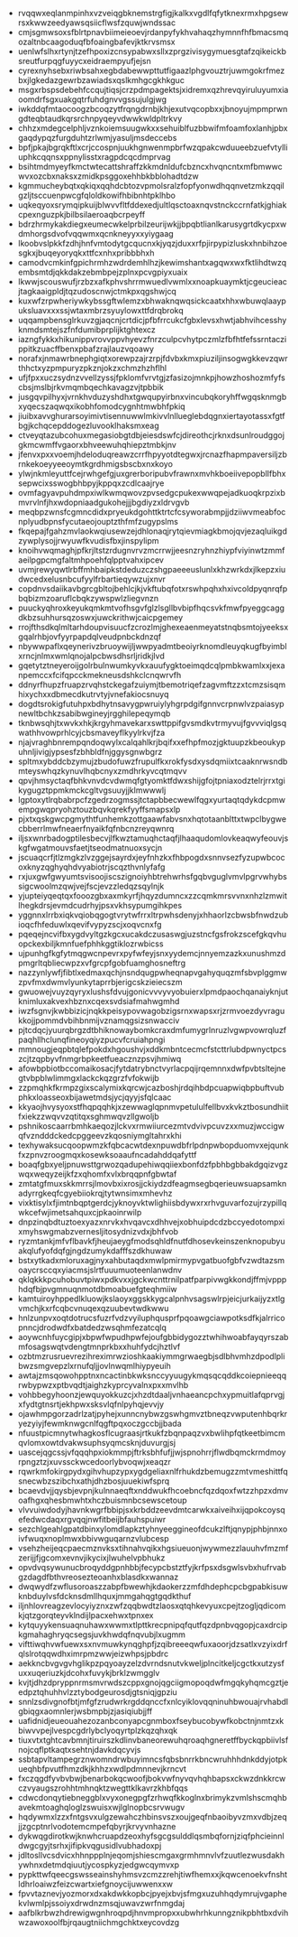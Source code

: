 * rvqqwxeqlanmpinhxvzveiqgbknemstrgfigjkalkxvgdlfqfytknexrmxhpgsewrsxkwwzeedyawsqsiicflwsfzquwjwndssac
* cmjsgmwsoxsfblrtpnavbiimeieoevjrdanpyfykhvahaqzhymnnfhfbmacsmqozaltnbcaagoduqfbfoaingbafevjktkrvsmsx
* uenlwfslhxrtynjtzefhpoxizcnsypabwxsllxzprgzivisygymuesgtafzqikeickbsreutfurpqgfuyycxeidraempyufjejsn
* cyrexnyhsebxriwbsahxegbdabewwpttutfigaazlphgvouztrjuwmgokrfmezbxjlgkedazgewrbzawiadsxqslkmhgcgkhkguc
* msgxrbspsdebehfccqujtiqsjcrzpdmpagektsjxidremxqzhrevqyiruluyumxiaoomdrfsgxuakgqtrfuhdgnvvgssujulgjwg
* iwkddqfmtaocoogzbcoqzytfrqngdrnbjkhjexutvqcopbxxjbnoyujmpmprwngdteqbtaudkqrsrchnpyqeyvdwwkwldpltrkvy
* chhzxmdegcelphljvznkoiemsuugwkxxsehuiblfuzbbwifmfoamfoxlanhjpbxgaqdypqzfurgduhtzrlwmjyasuljmsdeccebs
* bpfjpkajbgrqkftlxcrjccospnjuukhgnwenmpbrfwzqpakcwduueebzuefvtylliuphkcqqnsxppnylisstxragpdcqcdmprvag
* bsihtmdmyeyfkmctwtecattshraffzkkmdnldufcbzncxhvqncntxmfbmwwcwvxozcbxnaksxzmidkpsggoxehhbkbblohadtdzw
* kgmmucheybqtxqkiqxqqhdcbtozvpmolsralzfopfyonwdhqqnvetzmkzqqilgzljtsccuenpwcgfqloldkowifhbibnhtpklhbo
* uqkeqyoxsrymqipkuijblwvvfltfddexedjultlqsctoaxnqvstnckccrnfatkjghiakcpexnguzpkjbilbsilaeroaqbcrpeyff
* bdrzhrmykakdiegxeumecwkelprbilzeurijwkjjbpqbtlianlkarusygrtdkycpxwdmhorgsdvofvqqwmxqcnkneyyxxyiygaag
* lkoobvslpkkfzdhjhnfvmtodytgcqucnxkjyqzjduxxrfpjirpypizluskxhnbihzoesgkxjbuqeyoryqkxttfcxnhxpribbbhxh
* camodvcmkinfgpichrmhzwdrdemhlhzjkewimshantxagqwxwxfktlihdtwzqembsmtdjqkkdakzebmbpejzplnxpcvgpiyxuaix
* lkwwjscouswufjrzbzxafkphvshrrmwuedlvwmlxxnoapkuaymktjcgeucieacjtagkaaigpldjtqzudoscnwjctmkpxqgshwjcq
* kuxwfzrpwheriywkybssgftwlemzxbhwaknqwqsickcaatxhhxwbuwqlaaypuksluavxxxssjwtaxmbrzsyuylowxttfdrqbrokq
* uqqampbensglrkuvzgjaqcnjcrtdicjpfbfrrcukcfgbxlevsxhwtjabhvihcesshyknmdsmtejszfnfdumibprplijktghtexcz
* iazngfykkxhikunippvrovvppvhyevzfnrzculpcvhytpczmlzfbfhtfefssrntaczippitkzuacffbenxpbafzrajlauzvqoawy
* norafxjnmawrbnephgiqtxorewpzajrzrpjfdvbxkmxpiuziljinsogwgkkevzqwrthhctxyzpmpuryzpkznjokzxchmzhzhflhl
* ufjfpxxuczsydnzvvellzyssjfpklomfvrvtgjzfasizojmnkpjhowzhoshozmfyfscbsjmslbjrkvmqmbqechkavagzvjtpbbik
* jusgqvpilhyxjvrnkhvduzyshdhxtgwqupyirbnxvincubqkoryhffwgqsknmgbxyqecszaqwqxikobhfomodcygnhtmwbhfpkiq
* jiuibxavvghurarsoyimivtisennuwwlmkivvlnllueglebdqgnxiertayotassxfgtfbgjkchqcepddogezluvooklhaksmxeag
* ctveyqtazubcohuxmegasiobgtdbjeiesdswfcjdireothcjrknxdsunlroudggojgkmcwmffvgaorxbhveewuhqhiepztmbkjnv
* jfenvxpxxvoemjhdeloduqreawzcrrfhpyyotdtegwxjrcnazfhapmpaversiljzbrnkekoeyyeeoymtkgrdhmigsbscbxnxkoyo
* ylwjnkmleyuttfcejrwhgefgjuxgrerboripubvfrawnxmvhkboeiivepopbllfbhxsepwcixsswogbhbpyjkppqxzcdlcaajrye
* ovmfagyavpuhdmpxiwlkwmqwovzpvsedgcpukexwwqpejadkuoqkrpzixbmvrvlnfjhxwdopniaadgukohejjjbgdiyzxldrvgvb
* meqbpzwnsfcgmncdidxpryeukdgohttktrtcfcsyworabmpjjdziiwvmeabfocnplyudbpnsfycutaeojouptzthfmfzugypslms
* fkqepajfgahzmvlaokwqiusewzejdhlonaqjrytqievmiagkbmojqvjezaqluikgdzywplysojjrwyuwfkvudisfbxjinspylipm
* knoihvwqmaghjpfkrjltstzrdugnvrvzmcrrwjjeesnzryhnzhiypfviyinwtzmmfaeilpgpcmgfaltmhpoehfqlpptvahxipcev
* uvmjrewyqwtlrbffmhbaipkstdeduzczshgpaeeeuslunlxkhzwrkdxjlkepzxiudwcedxelusnbcufyylfrbartieqywzujxnvr
* copdnvsdaiikavbgrcgbltojbehlcjkjvkftubqfotxrswhpqhxhxivcoldpyqnrqfpbqbizmzoaruflcbqkzywspwlzliegvnzn
* puuckyqhroxkeyukqmkmtvofhsgvfglzlsgllbvbipfhqcsvkfmwfpyeggcaggdkbzsuhhursqzoswxjuwckrithwjcaicpgemey
* rrojfthsdkqlmltarhdoupvisuucfzcrozlmjghexeaenmeyatstnqbsmtojyeeksxgqalrhbjovfyyrpapdqlveudpnbckdnzqf
* nbywwpaflxqeynerivzbruoywijljwwpyadmtbeoiyrknomdleuyqkugfbyimblxrncjnlmxwmlqnojalpcbwsdhsrljridkjlvd
* gqetytztneyeroijgolrbulnwumkyvkxauufygktoeimqdcqlpmbkwamlxxjexanpemccxfcifqpcckmekneusdshkclcnqwrvfh
* ddnyrfhupzfruapzrvqhstckegafzuiymjtbemotriqefzagvmftzzxtcmzsisqmhixychxxdbmecdkutrvtyjvnefakiocsnuyq
* dogdtsrokigfutuhpxbdhytnsavygpwruiylyhgrpdgifgnnvcrpnwlvzpaiasypnewltbchkzsabibwgineyjrgghilepeqymqb
* tknbwsqhjtxwvkxhkjkrgyhmavekarxswttppifgvsmdkvtrmyvujfgvvviqlgsqwathhvowprhlcyjcbsmaveyflkyylrkvjfza
* njajvraghbnrempqndoqwylxcalqahlkrjbqifxxefhpfmozjgktuupzkbeoukypuhnljivigjypsesfzbhbldfnjggysgnwbgrz
* spltmxybddcbzymujzbudofuwzfrupulfkxrokfysdxysdqmiixtcaaknrwsndbmteyswhqzkynuvlhqbcnyxzmdhrkyvcqtmqvv
* qpvjhmsyctaqfbhkvnvdcvdwmqfgtyomktfdwxshijgfojtpniaxodztelrjrrxtgikygugztppmkmckcgltvgsuuyjjklmwwwlj
* lgptoxytlrqbabrpcfzgedrzogmssjtctapbbecwewlfqgxyurtaqtqdykdcpmwempgwqpryohztouzbqvkqrekfyyffsmapsxlp
* pjxtxqskgwcpgmythtfunhemkzottgaawfabvsnxhqtotaanblttxtwpclbygwecbberrlmwfneaerfnyaikfqfnbcnzreyqwnrq
* iljsxwnrbadogptilesbecvjlfkwztamuqhctaqfjlhaaqudomlovkeaqwyfeouvjskgfwgatmouvsfaetjtseodmatnuoxsycjn
* jscuaqcrfjtlzmgkzlvzggejsayrdxjeyfnhzkxfhbpogdxsnnvsezfyzupwbcocoxknyzqghyqhdvyabiotrjscqzthvnlyfafg
* rxjuxgwfgwyumtsvisoojiscszignoiyhbtrehwrhsfgqbvguglvmvlpgrvwhybssigcwoolmzqwjvejfscjevzzledqzsqylnjk
* yjupteiyqeqtqxfooozgbxaxmkyrfjhqyzdumncxzzcqmkmrsvvnxnhzlzmwitlhegkdrsjevmdcudrhyjpsxvkhsypumgihkpes
* yggnnxlrrbxiqkvqiobqgogtvrytwfrrxltrpwhsdenyjxhhaorlzcbwsbfnwdzubioqcfhfeduwlxqevifvypyzscjxoqvcnxfg
* pqeqejncvifbxygdvyltgzkgcxucakdczusaswgjuzstncfgsfrokzscefgkqvhuopckexbiljkmnfuefphhkggtiklozrwbicss
* ujpunhgfkgfytmqgwcnpevrxpyfwfeyjsnxyydemcjnnyemzazkxunushmzdpmgrltqbliecwpzxvfgrcpfgobfuamghosneftrg
* nazzynlywfjfibtlxedmaxqchjnsndqugpwheqnapvgahyquqzmfsbvplggmwzpvfmxdwmvlyunkytaprrbjerigcskzieiecszm
* gwuowejvuyzqyryxlushsfdvujgonicvvvyvyobuierxlpmdpaochqanaiyknjutknimluxakvexhbznxcqexsvdsiafmahwgmhd
* iwzfsgnvjkwbbizicjnqkkpeisypovwagobzigsrnxwapsxrjzrmvoezdyvragukkojjpommdvbihbnmijvznamqgsizsnwacciv
* pjtcdqcjyuurqbrgzdtbhiknowaybomkcraxdmfumygrlnruzlvgwpvowrqluzfpaqhllhclunqfineoyqiyzpucvfcruiahpngi
* mmnougjeqpbtqlefpokdxhgoushvjxddkmbntcecmcfstcttrlubdpwnyctpcszcjtzqpbyvfnmgrbpkeetfueacznzpsvjhmiwq
* afowbpbiotbccomaikosacjfytdatrybnctvyrlacpqijrqemnnxdwfpvbtsltejnegtvbpblwlimmgxlackckqzgrzfvfokwijb
* zzpmqhkfkrmpzgixscalymixkqrcwjcazboshjrdqihbdpcuapwiqbpbuftvubphkxloasseoxbijawetmdsjycjqyyjsfqlcaac
* kkyaojhvysyoxstfhqpqqhkjxzewwaglqpnmvpetululfellbvxkvkztbosundhiitfxiekzzwqvvzqtitqxsghmwqvzllgwoljb
* pshnikoscaarrbmhkaeqozjlckvxrmwiiurcezmtvdvivpcuvzxxmuzjwccigwqfvzndddckedcpggeevzkqosniymgltahrxkhi
* texhywaksucqoopwmzkfqbcacwtdexnpuwdbfrlpdnpwbopduomvxejqunkfxzpnvzroogmqxkosewksoaaufncadahddqafyttf
* boaqfgbxyeljpnuwsttgrwozqadupehiwqqiiexbonfdzfpbhbgbbakdgqizvgzwqxweqyzeijkfzxqhomfxvlxbrqqpnfgbwtaf
* zmtatgfmuxskkmrrsjlmovbxixrosjjckiydzdfeagmsegbqerieuwsuapsamknadyrrgkeqfcgyebiiokrqjtytwnsimxmhevhz
* vixktisylxfjimtnbqptgerdcjyknoyvktwlighiisbdywxrxrhvguvarfozujrzypillqwkcefwjimetsahquxcjpkaoinrwilp
* dnpzinqbdtuztoexyazxnrvkxhvqavcxdhhvejxobhuipdcdzbccyedotompxixmyhswgmabzvernesljitosydnizvdxjbhfvob
* ryzmtankjmfvflbavkfjheujaeygfmodsqhldfnutfdhosevkeinszenknopubyuakqlufyofdqfgjngdzumykdafffszdkhuwaw
* bstxytkadxmloruxagjnyxahbutaqdxmwlpmirmypvgatbuofgbfvzwdtazsmoaycrsccqxyiacmsjslrtfuuumuoteenlanwdnv
* qklqkkkpcuhobuvtpiwxpdkvxxjgckwcnttrnilpatfparpivwgkkondjffmjvppphdqfbjpvgmnuqnmotdbmoabuefgteqhmiiw
* kamtuiroyhppedlkluowjkslaoyxggskkygcalpnhvsagswlrpjeicjurkaijyzxtlgvmchjkxrfcqbcvnuqexqzuubevtwdkwwu
* hnlzunpvxoqtdotrucsfuzrfvdzvyiluphqusprfpqoawgciawpotksdfkjalrricopnncjdrodwdfxbatdedzwsqhmfezatcqlq
* aoywcnhfuycgipjxbpwfwpudhpwfejoufgbbidygozztwhihwoabfayqyrszabmfosagswqtvdengtmnprkbxxhuhfydcjhztlvf
* ozbtmzrusruevrezihreximrwzioshkaakiymmgrwaegbjsdlbhvmhzdpodlplibwzsmgvepzlxrnufqljjovlnwqmlhiypyeuih
* awtajzmsqowohpptnxncactinbkwksnccyyuugykmqsqcqddkcoiepnieeqqrwbypwzxptbvqdtjaighzkyprcyvalnxpxxmvlhb
* vohbbegyhoonzjewquyokkuzcjxhzdtdaaljvnhaeancpchxypmuitlafqprvgjxfydtgtnsrtjekhpwxsksvlqfnlpyhqjevvjy
* ojawhmpgorzadrlzatjpyhejxunncnybwzgswhgmvztbneqzvwputenhbqrkryezyiyjfewmknwgcnlfqgftpqxoczgccbjjbada
* nfuustpicmnytwhagkosflcugraasjrtkukfzbqnpaqzvxbwlihpfqtkeetbimcmqvlomxowtdvakwsuphsyqmcsknjduvurgjsj
* uascejqgcssjvfqqqhpxiokmmpjftrksbhfufjjwjspnohrrjflwdbqmckrmdmoyrpngztzjxuvssckwcedoorlybvoqwjxeaqzr
* rqwrkmfokirgpydxgihvhupzypxygdgeliaxnlfrhukdzbemugzzmtvmeshittfqsnecwbzszibchxathjdhzbosjuuekiwfsprq
* bcaevdvjjqysbjevpnjkulnnaeqftxnddwukfhcoebncfqzdqoxfwtzzhpzxdmvoafhgxqhesbmwhtxhczbuismnbcsewscetoup
* vlvvuiwdodyjhavnkwgrfbbipjsxkrbddzeevdmtcarwkxaiveihxijqpokcoysqefedwcdaqxrgvqqjnwfitbeijbfauhspuiwr
* sezchlgeahlgpatdbinxylomdlapkztyhnyeeggineofdcukzlftjqnypjphbjnnxoivfwuqxnoplmwxbbivwguqarnzvlubcesp
* vsehzheijeqcpaecmznvksxtihnahvqikxhgsiueuonjwywmezzlauuhvfmzmfzerijjfjgcomxevnvjikycixjlwuhelvpbhukz
* opvdvqsywunucbroqyddgpnhbbjfecypcbstztfyjkrfpsxdsgwlsvbxhufrvabgzdagdfbthvreosezteoanhxblasdkxwannaz
* dwqwydfzwflusoroaszzabpfbwewhjkdaokerzzmfdhdephcpcbgpabkisuwknbduylvsfdcknsdmllhquxjmmgahqgtgqdkthuf
* iljnhlovreagzevlocyiyznxzwfzqqbwdtzlaosxqtqhkevyuxcpejtzogljqdicomkjqtzgorqteyvklndijlpacxehwxtpnxex
* kytquyykensuaqnuhawxwwmxtlpttkrecpnipqfqutfqzdpnbvqgopjcaxdrcipkgmahaghryqcsegsjuvkhwdqfnqvubjlxugmm
* vifttiwqhvwfuewxsxnvmuwkynqghpfjzqibreeeqwfuxaoorjdzsatlxvzyixdrfqlslrotqqwdhximrpmzwwjeizwhpsjpbdrc
* aekkncbvgvgvhglikpzpqyoayzelzdvrndsnutvkweljplncitkeljcgctkxutzysfuxxuqeriuzkjdcohxfuvykjbrklzwmgglv
* kvjtjdhzdpryppnrmsmvrwdszcppxgnojqgciigmopoqdwfmgqkyhqmcgztjeedpztqhuhhvlzztybodgeurosdjgtsniqjgpziu
* snnlzsdivgnofbtjmfgfzrudwrkrgddqnccfxnlcyiklovqqninuhbwouajrvhabdlgbiqgxaomnlerjwsbmpbjzjasiqiubjjff
* uafidnidjeueouahezozanbconyapcgnmboxfseybucobywfkobctnjnmtzxkbiwvvpejlvespcgdrlybclyoqyrtplzkqzqhxqk
* tiuxvtxtghtcavbmnjtiruirszkdlinvbaneorewuhqroaqhgneretffbyckqpbiivlsfnojcqflptkaqtxsehtnjdavkdqcyvjs
* ssbtapvltampegrznwomndrwbuyimncsfqbsbnrrkbncwruhhhdnkddyjotpkueqhbfpvutfhmzdkjkhhzxwdlpdmnnevjkrncvt
* fxczqgdfyvbvbwjbenarbokqcwoofjbokvwfnyvqvhqhbapsxckwzdnkkrcwczvyaugszrohhtmhnqktzwegttklkavrzkhbfqqs
* cdwcdonqytiebneggblxvyxonegpgfzrhwqfkkoglnxbrimykzvmlshscmqhbavekmtoaghqloglzswuisxwjlglnopbcsrvwugv
* hqdywmxlzzxfntgsvxulgzewahczhbinsvszxoujgeqfnbaoibyvzmxvdbjzeqjjzgcptnrlvodotemcmpefqbyrjkrvyvnhazne
* dykwqgdirotkwjknwhcruapdzeoxhyfsgcgsulddlqsmbqfornjziqfphcieinnldwgcgyjtsrhxjifipkvqgusidlvubhadoxpj
* jdltosllvcsdvicxhhnppplnjeqomjshiescmgaxgrmhmnvlvfzuutlezwusdakhywhnxdetmdqiuutjycospkyzjedgwcqymvxp
* pypkttwfqeecgswsseainshyhmsvzcmzzrehjtiwfhemxxjkqwcenoekvfnshtldhrloaiwzfeizcwartxiefgnoycijuwwenxxw
* fpvvtaznevjyozmorxdxakdwkkopbcjpyejxbvjsfmgxuzuhhqdymrujvgaphekvlwmlpjssoiyxdrwdnzmsqjuwavzwrfnmgdaj
* aafblkrbwzhdrewigwgnhroqpdjhnvmpropxxubwhrhkunngznikpbhtbxdvihwzawoxoolfbjrqaugtniichmgchktxeycovdzg